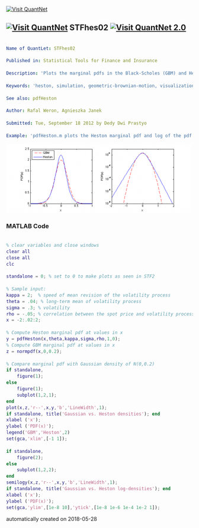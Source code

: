 [<img src="https://github.com/QuantLet/Styleguide-and-FAQ/blob/master/pictures/banner.png" width="888" alt="Visit QuantNet">](http://quantlet.de/)

## [<img src="https://github.com/QuantLet/Styleguide-and-FAQ/blob/master/pictures/qloqo.png" alt="Visit QuantNet">](http://quantlet.de/) **STFhes02** [<img src="https://github.com/QuantLet/Styleguide-and-FAQ/blob/master/pictures/QN2.png" width="60" alt="Visit QuantNet 2.0">](http://quantlet.de/)

```yaml

Name of QuantLet: STFhes02

Published in: Statistical Tools for Finance and Insurance

Description: 'Plots the marginal pdfs in the Black-Scholes (GBM) and Heston models for [kappa, theta, sigma, rho] = [2, 0.04, 0.3, -0.05] as well as log-linear scale of the Heston marginal pdfs. The tails of the Heston marginal pdfs are exponential. Requires pdfHeston.m function.'

Keywords: 'heston, simulation, geometric-brownian-motion, visualization, graphical representation, wiener-process, black-scholes, pdf'

See also: pdfHeston

Author: Rafal Weron, Agnieszka Janek

Submitted: Tue, September 18 2012 by Dedy Dwi Prastyo

Example: 'pdfHeston.m plots the Heston marginal pdf and log of the pdf.'


```

![Picture1](plot.png)

### MATLAB Code
```matlab

% clear variables and close windows
clear all
close all
clc

standalone = 0; % set to 0 to make plots as seen in STF2

% Sample input:
kappa = 2;  % speed of mean revision of the volatility process
theta = .04; % long-term mean of volatility process
sigma = .3; % volatility
rho = -.05; % correlation between the spot price and volatility processes
x = -2:.02:2;

% Compute Heston marginal pdf at values in x
y = pdfHeston(x,theta,kappa,sigma,rho,1,0);
% Compute GBM marginal pdf at values in x
z = normpdf(x,0,0.2); 

% Compare marginal pdf with Gaussian density of N(0,0.2)
if standalone, 
    figure(1); 
else
    figure(1);
    subplot(1,2,1);
end
plot(x,z,'r--',x,y,'b','LineWidth',1);
if standalone, title('Gaussian vs. Heston densities'); end
xlabel ('x');
ylabel ('PDF(x)');
legend('GBM','Heston',2)
set(gca,'xlim',[-1 1]);

if standalone, 
    figure(2); 
else
    subplot(1,2,2);
end
semilogy(x,z,'r--',x,y,'b','LineWidth',1);
if standalone, title('Gaussian vs. Heston log-densities'); end
xlabel ('x');
ylabel ('PDF(x)');
set(gca,'ylim',[1e-8 10],'ytick',[1e-8 1e-6 1e-4 1e-2 1]);
```

automatically created on 2018-05-28